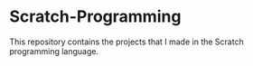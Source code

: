 # Scratch-Programming
This repository contains the projects that I made in the Scratch programming language.
